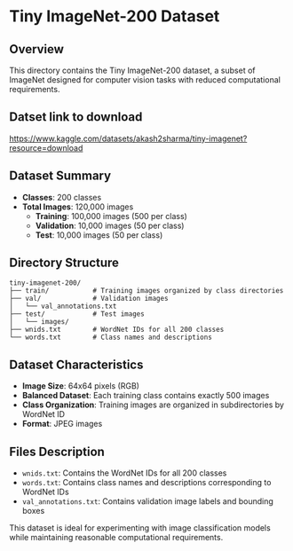 # Tiny ImageNet-200 Dataset

## Overview
This directory contains the Tiny ImageNet-200 dataset, a subset of ImageNet designed for computer vision tasks with reduced computational requirements.

## Datset link to download
https://www.kaggle.com/datasets/akash2sharma/tiny-imagenet?resource=download

## Dataset Summary

- **Classes**: 200 classes
- **Total Images**: 120,000 images
  - **Training**: 100,000 images (500 per class)
  - **Validation**: 10,000 images (50 per class)  
  - **Test**: 10,000 images (50 per class)

## Directory Structure

```
tiny-imagenet-200/
├── train/           # Training images organized by class directories
├── val/             # Validation images
│   └── val_annotations.txt
├── test/            # Test images
│   └── images/
├── wnids.txt        # WordNet IDs for all 200 classes
└── words.txt        # Class names and descriptions
```

## Dataset Characteristics

- **Image Size**: 64x64 pixels (RGB)
- **Balanced Dataset**: Each training class contains exactly 500 images
- **Class Organization**: Training images are organized in subdirectories by WordNet ID
- **Format**: JPEG images

## Files Description

- `wnids.txt`: Contains the WordNet IDs for all 200 classes
- `words.txt`: Contains class names and descriptions corresponding to WordNet IDs
- `val_annotations.txt`: Contains validation image labels and bounding boxes

This dataset is ideal for experimenting with image classification models while maintaining reasonable computational requirements.